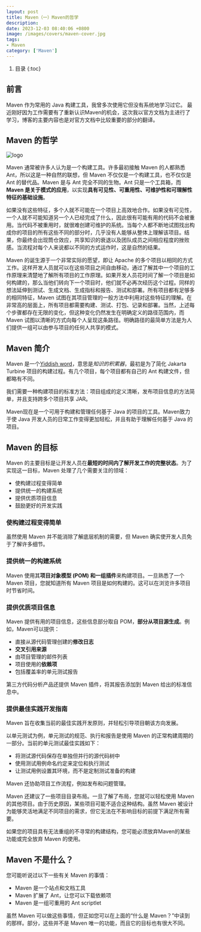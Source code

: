 ```yaml
---
layout: post 
title: Maven（一）Maven的哲学
description:
date: 2023-12-03 08:40:06 +0800 
image: /images/covers/maven-cover.jpg
tags:
- Maven
category: ['Maven']
---
```


1. 目录
{:toc}

## 前言

Maven 作为常用的 Java 构建工具，我曾多次使用它但没有系统地学习过它。
最近刚好因为工作需要有了重新认识Maven的机会，这次我以官方文档为主进行了学习，博客的主要内容也是对官方文档中比较重要的部分的翻译。

## Maven 的哲学

![logo](https://maven.apache.org/images/maven-logo-black-on-white.png)

Maven 通常被许多人认为是一个构建工具。许多最初接触 Maven 的人都熟悉 Ant，所以这是一种自然的联想，但 Maven 不仅仅是一个构建工具，也不仅仅是 Ant 的替代品。Maven 是与 Ant 完全不同的生物。Ant 只是一个工具箱，而 **Maven 是关于模式的应用**，以实现**具有可见性、可重用性、可维护性和可理解性特征的基础设施**。

如果没有这些特征，多个人就不可能在一个项目上高效地合作。如果没有可见性，一个人就不可能知道另一个人已经完成了什么，因此很有可能有用的代码不会被重用。当代码不被重用时，就很难创建可维护的系统。当每个人都不断地试图找出构成你的项目的所有这些不同的部分时，几乎没有人能够从整体上理解该项目。结果，你最终会出现筒仓效应，共享知识的衰退以及团队成员之间相应程度的挫败感。当流程对每个人来说都以不同的方式运作时，这是自然的结果。

Maven 的诞生源于一个非常实际的愿望，即让 Apache 的多个项目以相同的方式工作。这样开发人员就可以在这些项目之间自由移动，通过了解其中一个项目的工作原理来清楚地了解所有项目的工作原理。如果开发人员花时间了解一个项目是如何构建的，那么当他们转向下一个项目时，他们就不必再次经历这个过程。同样的想法延伸到测试、生成文档、生成指标和报告、测试和部署。所有项目都有足够多的相同特征，Maven 试图在其项目管理的一般方法中利用对这些特征的理解。在非常高的层面上，所有项目都需要构建、测试、打包、记录和部署。当然，上述每个步骤都存在无限的变化，但这种变化仍然发生在明确定义的路径范围内，而 Maven 试图以清晰的方式向每个人呈现这条路径。明确路径的最简单方法是为人们提供一组可以由参与项目的任何人共享的模式。

## Maven 简介

Maven 是一个[Yiddish word](https://en.wikipedia.org/wiki/Maven)，意思是*知识的积累器*，最初是为了简化 Jakarta Turbine 项目的构建过程。有几个项目，每个项目都有自己的 Ant 构建文件，但都略有不同。

我们需要一种构建项目的标准方法：项目组成的定义清晰，发布项目信息的方法简单，并且支持跨多个项目共享 JAR。

Maven现在是一个可用于构建和管理任何基于 Java 的项目的工具。Maven致力于使 Java 开发人员的日常工作变得更加轻松，并且有助于理解任何基于 Java 的项目。

## Maven 的目标

Maven 的主要目标是让开发人员在**最短的时间内了解开发工作的完整状态**。为了实现这一目标，Maven 处理了几个需要关注的领域：

- 使构建过程变得简单
- 提供统一的构建系统
- 提供优质项目信息
- 鼓励更好的开发实践

### 使构建过程变得简单

虽然使用 Maven 并不能消除了解底层机制的需要，但 Maven 确实使开发人员免于了解许多细节。

### 提供统一的构建系统

Maven 使用其**项目对象模型 (POM) **和一组**插件**来构建项目。一旦熟悉了一个 Maven 项目，您就知道所有 Maven 项目是如何构建的。这可以在浏览许多项目时节省时间。

### 提供优质项目信息

Maven 提供有用的项目信息，这些信息部分取自 POM，**部分从项目源生成**。例如，Maven可以提供：

- 直接从源代码管理创建的**修改日志**
- **交叉引用来源**
- 由项目管理的邮件列表
- 项目使用的**依赖项**
- 包括覆盖率的单元测试报告

第三方代码分析产品还提供 Maven 插件，将其报告添加到 Maven 给出的标准信息中。

### 提供最佳实践开发指南

Maven 旨在收集当前的最佳实践开发原则，并轻松引导项目朝该方向发展。

以单元测试为例，单元测试的规范、执行和报告是使用 Maven 的正常构建周期的一部分。当前的单元测试最佳实践如下：

- 将测试源代码保存在单独但并行的源代码树中
- 使用测试用例命名约定来定位和执行测试
- 让测试用例设置其环境，而不是定制测试准备的构建

Maven 还协助项目工作流程，例如发布和问题管理。

Maven 还建议了一些项目目录布局。一旦了解了布局，您就可以轻松使用 Maven 的其他项目。由于历史原因，某些项目可能不适合这种结构。虽然 Maven 被设计为能够灵活地满足不同项目的需求，但它无法在不影响目标的前提下满足所有需要。

如果您的项目具有无法重组的不寻常的构建结构，您可能必须放弃Maven的某些功能或完全放弃 Maven 的使用。

## Maven 不是什么？

您可能听说过以下一些有关 Maven 的事情：

- Maven 是一个站点和文档工具
- Maven 扩展了 Ant，让您可以下载依赖项
- Maven 是一组可重用的 Ant scriptlet

虽然 Maven 可以做这些事情，但正如您可以在上面的“什么是 Maven？”中读到的那样。部分，这些并不是 Maven 唯一的功能，而且它的目标也有很大不同。
